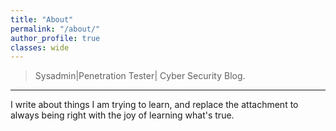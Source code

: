 ```yaml
---
title: "About"
permalink: "/about/"
author_profile: true
classes: wide
---
```


> Sysadmin|Penetration Tester| Cyber Security Blog.

------------------------------------------------------------------------------------------------------------------------------------

I write about things I am trying to learn, and replace the attachment to always being right with the joy of learning what's true. 







